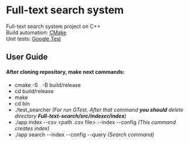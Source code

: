 # Full-text search system
Full-text search system project on C++  
Build automation: [CMake](https://cmake.org/)  
Unit tests: [Google Test](https://github.com/google/googletest)

## User Guide  
#### After cloning repository, make next commands:  
* cmake -S . -B build/release  
* cd build/release  
* make  
* cd bin  
* ./test_searcher *(For run GTest. After that command __you should__ delete directory __Full-text-search/src/indexer/index__)*  
* ./app index --csv <path .csv file> --index <path to index directory> --config <path to config.xml> *(This command creates index)*  
* ./app search --index <path to index directory> --config <path to config.xml> --query <your query> *(Search command)*